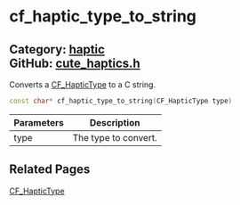 [](../header.md ':include')

# cf_haptic_type_to_string

Category: [haptic](https://github.com/RandyGaul/cute_framework/blob/master/docs/api_reference?id=haptic)  
GitHub: [cute_haptics.h](https://github.com/RandyGaul/cute_framework/blob/master/include/cute_haptics.h)  
---

Converts a [CF_HapticType](https://github.com/RandyGaul/cute_framework/blob/master/docs/haptic/cf_haptictype.md) to a C string.

```cpp
const char* cf_haptic_type_to_string(CF_HapticType type)
```

Parameters | Description
--- | ---
type | The type to convert.

## Related Pages

[CF_HapticType](https://github.com/RandyGaul/cute_framework/blob/master/docs/haptic/cf_haptictype.md)  
